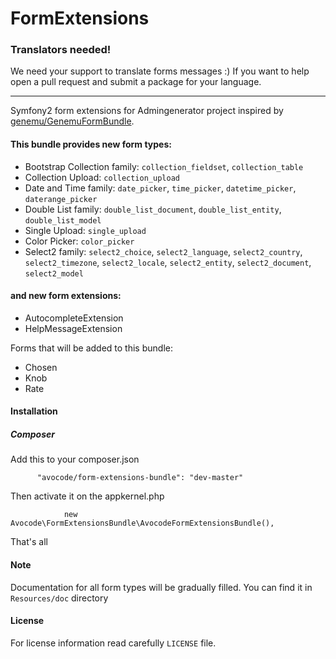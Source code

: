 FormExtensions
==============

### Translators needed!

We need your support to translate forms messages :) 
If you want to help open a pull request and submit a package for your language.

--------------

Symfony2 form extensions for Admingenerator project inspired by 
[genemu/GenemuFormBundle](https://github.com/genemu/GenemuFormBundle).

#### This bundle provides new form types:

* Bootstrap Collection family: `collection_fieldset`, `collection_table`
* Collection Upload: `collection_upload`
* Date and Time family: `date_picker`, `time_picker`, `datetime_picker`, `daterange_picker`
* Double List family: `double_list_document`, `double_list_entity`, `double_list_model`
* Single Upload: `single_upload`
* Color Picker: `color_picker`
* Select2 family: `select2_choice`, `select2_language`, `select2_country`, `select2_timezone`, `select2_locale`, `select2_entity`, `select2_document`, `select2_model`

#### and new form extensions:

* AutocompleteExtension
* HelpMessageExtension

Forms that will be added to this bundle:
* Chosen
* Knob
* Rate

#### Installation

##### Composer
Add this to your composer.json
```
      "avocode/form-extensions-bundle": "dev-master"
```

Then activate it on the appkernel.php

```
            new Avocode\FormExtensionsBundle\AvocodeFormExtensionsBundle(),
```


That's all
#### Note

Documentation for all form types will be gradually filled. You can find it 
in `Resources/doc` directory

#### License

For license information read carefully `LICENSE` file. 

